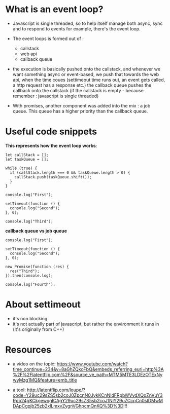 # What is an event loop? 

- Javascript is single threaded, so to help itself manage  both async, sync and to respond to events for example, there's the event loop.

- The event loops is formed out of : 
    - callstack
    - web api 
    - callback queue

-  the execution is basically pushed onto the callstack, and whenever we want something async or event-based, we push that towards the web api, when the time coues (settimeout time runs out, an event gets called, a http request has a response etc.) the callback queue pushes the  callback onto the callstack (if the callstack is empty - because remember : javascript is single threaded)

- With promises, another component was added into the mix : a job queue.  This queue has a higher priority than the callback queue.

# Useful code snippets 
**This represents how the event loop works**: 
```
let callStack = [];
let taskQueue = [];

while (true) {
  if (callStack.length === 0 && taskQueue.length > 0) {
    callStack.push(taskQueue.shift());
  }
}
```
```
console.log("First");

setTimeout(function () {
  console.log("Second");
}, 0);

console.log("Third");
```

**callback queue vs job queue**
```
console.log("First");

setTimeout(function () {
  console.log("Second");
}, 0);

new Promise(function (res) {
  res("Third");
}).then(console.log);

console.log("Fourth");
```

# About settimeout 
- it's non blocking 
- it's not actually part of javascript, but rather the environment it runs in (it's originally from C++)

# Resources

- a video on the topic: 
https://www.youtube.com/watch?time_continue=234&v=8aGhZQkoFbQ&embeds_referring_euri=http%3A%2F%2Flatentflip.com%2F&source_ve_path=MTM5MTE3LDEzOTExNywyMzg1MQ&feature=emb_title

- a tool: http://latentflip.com/loupe/?code=Y29uc29sZS5sb2coJ0ZpcnN0JykKCnNldFRpbWVvdXQoZnVuY3Rpb24gKCkgewogICAgY29uc29sZS5sb2coJ1NlY29uZCcpCn0sIDMwMDApCgpjb25zb2xlLmxvZygnVGhpcmQnKQ%3D%3D!!!

